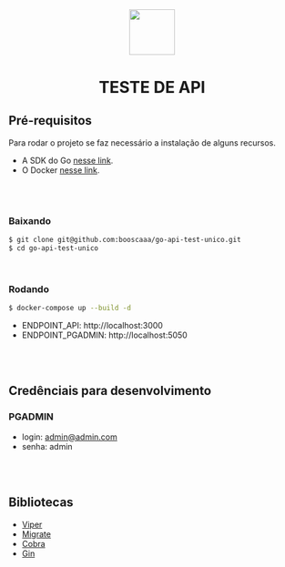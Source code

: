 <p align="center" style="margin-top: 40px; margin-bottom: 40px">
  <img src="https://unico.io/wp-content/uploads/2021/09/logo-unico.svg" height="80">
  <h1 align="center">TESTE DE API</h1>
  <p align="center">
    <!-- <a href="https://github.com/booscaaa/go-api-test-unico/releases/latest"><img alt="Release" src="https://img.shields.io/github/v/release/booscaaa/go-api-test-unico.svg?style=for-the-badge"></a> -->
    <!-- <a href="https://github.com/booscaaa/go-api-test-unico/actions/workflows/test.yaml"><img alt="Test status" src="https://img.shields.io/github/workflow/status/booscaaa/go-api-test-unico/Test?label=TESTS&style=for-the-badge"></a>
    <a href="https://codecov.io/gh/booscaaa/go-api-test-unico"><img alt="Coverage" src="https://img.shields.io/codecov/c/github/booscaaa/go-api-test-unico/master.svg?style=for-the-badge"></a> -->
  </p>
</p>


## Pré-requisitos

Para rodar o projeto se faz necessário a instalação de alguns recursos.

- A SDK do Go [nesse link](https://golang.org/).
- O Docker [nesse link](https://docs.docker.com/).

<br>
<br>

### Baixando

```bash
$ git clone git@github.com:booscaaa/go-api-test-unico.git
$ cd go-api-test-unico
```

<br>

### Rodando

```bash
$ docker-compose up --build -d
```

- ENDPOINT_API: http://localhost:3000
- ENDPOINT_PGADMIN: http://localhost:5050

<br><br>

## Credênciais para desenvolvimento
### PGADMIN
- login: admin@admin.com
- senha: admin

<br><br>


## Bibliotecas

- [Viper](https://github.com/spf13/viper)
- [Migrate](github.com/golang-migrate/migrate)
- [Cobra](github.com/spf13/cobra)
- [Gin](github.com/gin-gonic/gin) 
